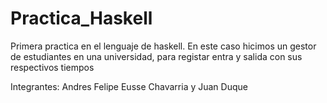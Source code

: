 # Practica_Haskell
Primera practica en el lenguaje de haskell. En este caso hicimos un gestor de estudiantes en una universidad, para registar entra y salida con sus respectivos tiempos

Integrantes: Andres Felipe Eusse Chavarria y Juan Duque


